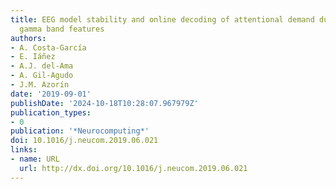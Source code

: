 ```yaml
---
title: EEG model stability and online decoding of attentional demand during gait using
  gamma band features
authors:
- A. Costa-García
- E. Iáñez
- A.J. del-Ama
- A. Gil-Agudo
- J.M. Azorín
date: '2019-09-01'
publishDate: '2024-10-18T10:28:07.967979Z'
publication_types:
- 0
publication: '*Neurocomputing*'
doi: 10.1016/j.neucom.2019.06.021
links:
- name: URL
  url: http://dx.doi.org/10.1016/j.neucom.2019.06.021
---
```


